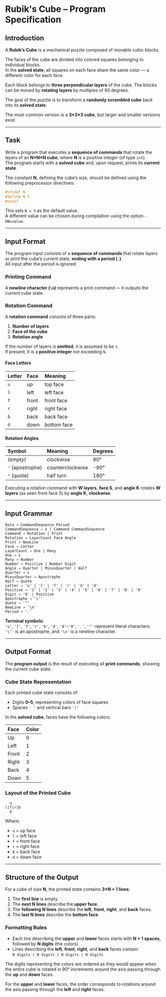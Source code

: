 # Rubik's Cube – Program Specification

## Introduction

A **Rubik’s Cube** is a mechanical puzzle composed of movable cubic blocks.

The faces of the cube are divided into colored squares belonging to individual blocks.  
In the **solved state**, all squares on each face share the same color — a different color for each face.

Each block belongs to **three perpendicular layers** of the cube. The blocks can be moved by **rotating layers** by multiples of 90 degrees.

The goal of the puzzle is to transform a **randomly scrambled cube** back into its **solved state**.

The most common version is a **3×3×3 cube**, but larger and smaller versions exist.

---

## Task

Write a program that executes a **sequence of commands** that rotate the layers of an **N×N×N cube**, where **N** is a positive integer (of type `int`).  
The program starts with a **solved cube** and, upon request, prints its **current state**.

The constant **N**, defining the cube’s size, should be defined using the following preprocessor directives:

```c
#ifndef N
#define N 5
#endif
```

This sets `N = 5` as the default value.  
A different value can be chosen during compilation using the option `-DN=value`.

---

## Input Format

The program input consists of a **sequence of commands** that rotate layers or print the cube’s current state, **ending with a period (`.`)**.  
All input after the period is ignored.

### Printing Command
A **newline character (`\n`)** represents a print command — it outputs the current cube state.

### Rotation Command
A **rotation command** consists of three parts:

1. **Number of layers**  
2. **Face of the cube**  
3. **Rotation angle**  

If the number of layers is **omitted**, it is assumed to be `1`.  
If present, it is a **positive integer** not exceeding `N`.

#### Face Letters

| Letter | Face | Meaning |
|:--|:--|:--|
| `u` | up | top face |
| `l` | left | left face |
| `f` | front | front face |
| `r` | right | right face |
| `b` | back | back face |
| `d` | down | bottom face |

#### Rotation Angles

| Symbol | Meaning | Degrees |
|:--|:--|:--|
| *(empty)* | clockwise | 90° |
| `'` (apostrophe) | counterclockwise | -90° |
| `"` (quote) | half turn | 180° |

Executing a rotation command with **W layers**, **face S**, and **angle K** rotates **W layers** (as seen from face S) by **angle K**, **clockwise**.

---

## Input Grammar

```
Data → CommandSequence Period
CommandSequence → ε | Command CommandSequence
Command → Rotation | Print
Rotation → LayerCount Face Angle
Print → NewLine
Face → Letter
LayerCount → One | Many
One → ε
Many → Number
Number → Positive | Number Digit
Angle → Quarter | MinusQuarter | Half
Quarter → ε
MinusQuarter → Apostrophe
Half → Quote
Letter → 'u' | 'l' | 'f' | 'r' | 'b' | 'd'
Positive → '1' | '2' | '3' | '4' | '5' | '6' | '7' | '8' | '9'
Digit → '0' | Positive
Apostrophe → '\''
Quote → '"'
NewLine → '\n'
Period → '.'
```

**Terminal symbols:**  
`'u'`, `'l'`, `'f'`, `'r'`, `'b'`, `'d'`, `'0'`–`'9'`, `'.'`, `'"'` represent literal characters.  
`'\''` is an apostrophe, and `'\n'` is a newline character.

---

## Output Format

The **program output** is the result of executing all **print commands**, showing the current cube state.

### Cube State Representation

Each printed cube state consists of:
- Digits **0–5**, representing colors of face squares
- Spaces `' '` and vertical bars `'|'`

In the **solved cube**, faces have the following colors:

| Face | Color |
|:--|:--|
| Up | 0 |
| Left | 1 |
| Front | 2 |
| Right | 3 |
| Back | 4 |
| Down | 5 |

### Layout of the Printed Cube

```
  u
l|f|r|b
  d
```

Where:
- `u` = up face  
- `l` = left face  
- `f` = front face  
- `r` = right face  
- `b` = back face  
- `d` = down face  

---

## Structure of the Output

For a cube of size **N**, the printed state contains **3×N + 1 lines**:

1. The **first line** is empty.  
2. The **next N lines** describe the **upper face**.  
3. The **following N lines** describe the **left**, **front**, **right**, and **back** faces.  
4. The **last N lines** describe the **bottom face**.

### Formatting Rules

- Each line describing the **upper** and **lower** faces starts with **N + 1 spaces**, followed by **N digits** (the colors).  
- Lines describing the **left**, **front**, **right**, and **back** faces contain:  
  `N digits | N digits | N digits | N digits`

The digits representing the colors are ordered as they would appear when the entire cube is rotated in 90° increments around the axis passing through the **up** and **down** faces.

For the **upper** and **lower** faces, the order corresponds to rotations around the axis passing through the **left** and **right** faces.
